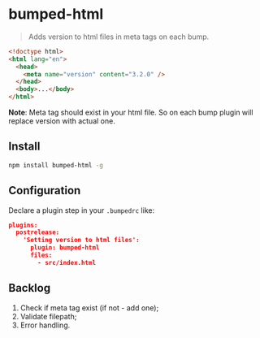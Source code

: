 # bumped-html

> Adds version to html files in meta tags on each bump.

```html
<!doctype html>
<html lang="en">
  <head>
    <meta name="version" content="3.2.0" />
  </head>
  <body>...</body>
</html>
```

**Note**: Meta tag should exist in your html file. So on each bump plugin will replace version with actual one.

## Install

```bash
npm install bumped-html -g
```

## Configuration

Declare a plugin step in your `.bumpedrc` like:

```json
plugins:
  postrelease:
    'Setting version to html files':
      plugin: bumped-html
      files:
        - src/index.html
```

## Backlog

1. Check if meta tag exist (if not - add one);
2. Validate filepath;
3. Error handling.